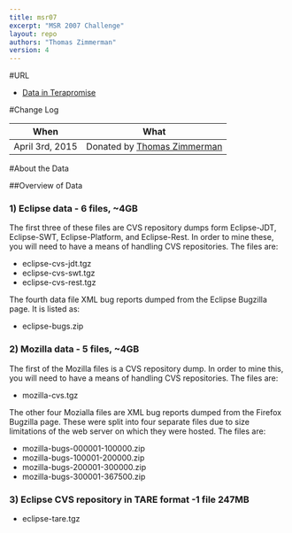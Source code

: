 ```yaml
---
title: msr07
excerpt: "MSR 2007 Challenge"
layout: repo
authors: "Thomas Zimmerman"
version: 4
---
```


#URL

 * [Data in Terapromise](https://terapromise.csc.ncsu.edu:8443/svn/repo/msr/msr07)

#Change Log

When | What
---- | ----
April 3rd, 2015 | Donated by [Thomas Zimmerman](/repo/people/data-donors/promise4.html)

#About the Data

##Overview of Data

### 1) Eclipse data - 6 files, ~4GB
The first three of these files are CVS repository dumps form Eclipse-JDT, Eclipse-SWT, Eclipse-Platform, and Eclipse-Rest. In order to mine these, you will need to have a means of handling CVS repositories. The files are: 

 * eclipse-cvs-jdt.tgz
 * eclipse-cvs-swt.tgz
 * eclipse-cvs-rest.tgz

The fourth data file XML bug reports dumped from the Eclipse Bugzilla page. It is listed as:

 * eclipse-bugs.zip

### 2) Mozilla data - 5 files, ~4GB
The first of the Mozilla files is a CVS repository dump. In order to mine this, you will need to have a means of handling CVS repositories. The files are:
 
 * mozilla-cvs.tgz

The other four Mozialla files are XML bug reports dumped from the Firefox Bugzilla page. These were split into four separate files due to size limitations of the web server on which they were hosted. The files are:

 * mozilla-bugs-000001-100000.zip
 * mozilla-bugs-100001-200000.zip
 * mozilla-bugs-200001-300000.zip
 * mozilla-bugs-300001-367500.zip

### 3) Eclipse CVS repository in TARE format -1 file 247MB

 * eclipse-tare.tgz
